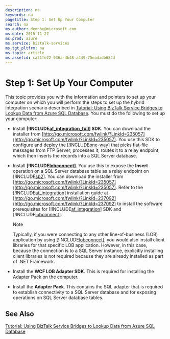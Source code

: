 ```yaml
---
description: na
keywords: na
pagetitle: Step 1: Set Up Your Computer
search: na
ms.author: deonhe@microsoft.com
ms.date: 2015-11-27
ms.prod: azure
ms.service: biztalk-services
ms.tgt_pltfrm: na
ms.topic: article
ms.assetid: ca51fe22-936a-4b48-a449-75eadadb684d
---
```

# Step 1: Set Up Your Computer
This topic provides you with the information and pointers to set up your computer on which you will perform the steps to set up the hybrid integration scenario described in [Tutorial: Using BizTalk Service Bridges to Lookup Data from Azure SQL Database](/Topic/Tutorial__Using_BizTalk_Service_Bridges_to_Lookup_Data_from_Azure_SQL_Database.md). You must do the following to set up your computer:

- Install **[!INCLUDE[af_integration_full](/Token/af_integration_full_md.md)] SDK**. You can download the installer from [http://go.microsoft.com/fwlink/?LinkId=235057](http://go.microsoft.com/fwlink/?LinkId=235057). You use this SDK to configure and deploy the [!INCLUDE[one-way](/Token/one-way_md.md)] that picks flat-file messages from FTP Server, processes it, routes it to a relay endpoint, which then inserts the records into a SQL Server database.

- Install **[!INCLUDE[lobconnect](/Token/lobconnect_md.md)]**. You use this to expose the **Insert** operation on a SQL Server database table as a relay endpoint on [!INCLUDE[sb2](/Token/sb2_md.md)]. You can download the installer from [http://go.microsoft.com/fwlink/?LinkId=235057](http://go.microsoft.com/fwlink/?LinkId=235057). Refer to the [!INCLUDE[af_integration](/Token/af_integration_md.md)] installation guide at [http://go.microsoft.com/fwlink/?LinkId=237092](http://go.microsoft.com/fwlink/?LinkId=237092) to install the software prerequisites for [!INCLUDE[af_integration](/Token/af_integration_md.md)] SDK and [!INCLUDE[lobconnect](/Token/lobconnect_md.md)].

   > [!NOTE]
   > Typically, if you were connecting to any other line-of-business (LOB) application by using [!INCLUDE[lobconnect](/Token/lobconnect_md.md)], you would also install client libraries for that specific LOB application. However, in this case, because the connection is to a SQL Server instance, explicitly installing client libraries is not required because they are already installed as part of .NET Framework.

- Install the **WCF LOB Adapter SDK**. This is required for installing the Adapter Pack on the computer.

- Install the **Adapter Pack**. This contains the SQL adapter that is required to establish connectivity to a SQL Server database and for exposing operations on SQL Server database tables.

## See Also
[Tutorial: Using BizTalk Service Bridges to Lookup Data from Azure SQL Database](/Topic/Tutorial__Using_BizTalk_Service_Bridges_to_Lookup_Data_from_Azure_SQL_Database.md)

